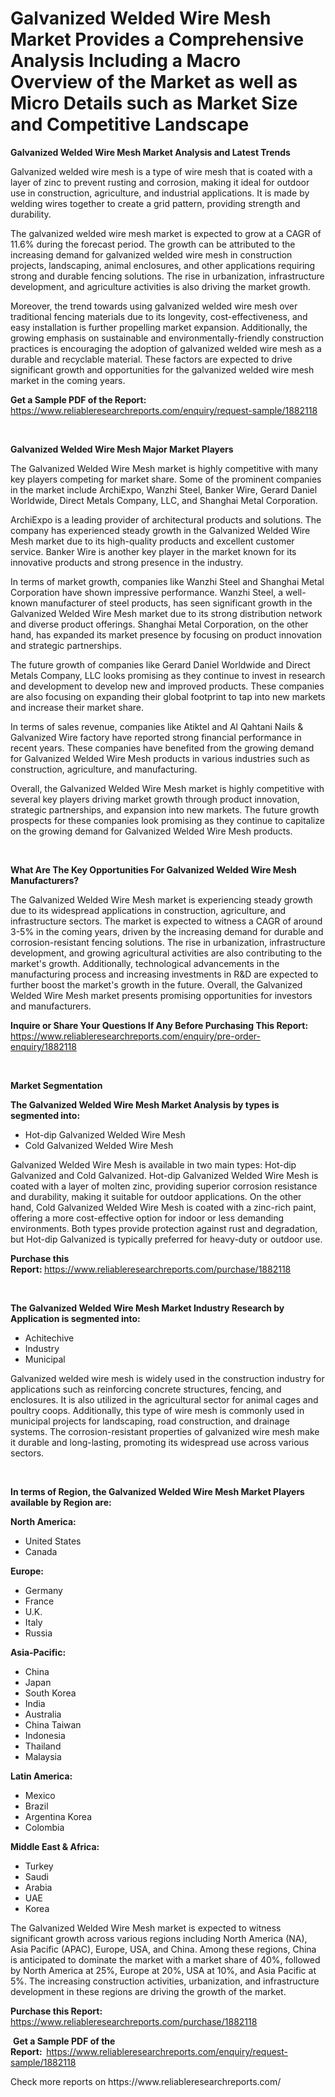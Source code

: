 <p><h1>Galvanized Welded Wire Mesh Market Provides a Comprehensive Analysis Including a Macro Overview of the Market as well as Micro Details such as Market Size and Competitive Landscape</h1></p><p><strong>Galvanized Welded Wire Mesh Market Analysis and Latest Trends</strong></p>
<p><p>Galvanized welded wire mesh is a type of wire mesh that is coated with a layer of zinc to prevent rusting and corrosion, making it ideal for outdoor use in construction, agriculture, and industrial applications. It is made by welding wires together to create a grid pattern, providing strength and durability.</p><p>The galvanized welded wire mesh market is expected to grow at a CAGR of 11.6% during the forecast period. The growth can be attributed to the increasing demand for galvanized welded wire mesh in construction projects, landscaping, animal enclosures, and other applications requiring strong and durable fencing solutions. The rise in urbanization, infrastructure development, and agriculture activities is also driving the market growth.</p><p>Moreover, the trend towards using galvanized welded wire mesh over traditional fencing materials due to its longevity, cost-effectiveness, and easy installation is further propelling market expansion. Additionally, the growing emphasis on sustainable and environmentally-friendly construction practices is encouraging the adoption of galvanized welded wire mesh as a durable and recyclable material. These factors are expected to drive significant growth and opportunities for the galvanized welded wire mesh market in the coming years.</p></p>
<p><strong>Get a Sample PDF of the Report:&nbsp;</strong> <a href="https://www.reliableresearchreports.com/enquiry/request-sample/1882118">https://www.reliableresearchreports.com/enquiry/request-sample/1882118</a></p>
<p>&nbsp;</p>
<p><strong>Galvanized Welded Wire Mesh Major Market Players</strong></p>
<p><p>The Galvanized Welded Wire Mesh market is highly competitive with many key players competing for market share. Some of the prominent companies in the market include ArchiExpo, Wanzhi Steel, Banker Wire, Gerard Daniel Worldwide, Direct Metals Company, LLC, and Shanghai Metal Corporation.</p><p>ArchiExpo is a leading provider of architectural products and solutions. The company has experienced steady growth in the Galvanized Welded Wire Mesh market due to its high-quality products and excellent customer service. Banker Wire is another key player in the market known for its innovative products and strong presence in the industry.</p><p>In terms of market growth, companies like Wanzhi Steel and Shanghai Metal Corporation have shown impressive performance. Wanzhi Steel, a well-known manufacturer of steel products, has seen significant growth in the Galvanized Welded Wire Mesh market due to its strong distribution network and diverse product offerings. Shanghai Metal Corporation, on the other hand, has expanded its market presence by focusing on product innovation and strategic partnerships.</p><p>The future growth of companies like Gerard Daniel Worldwide and Direct Metals Company, LLC looks promising as they continue to invest in research and development to develop new and improved products. These companies are also focusing on expanding their global footprint to tap into new markets and increase their market share.</p><p>In terms of sales revenue, companies like Atiktel and Al Qahtani Nails & Galvanized Wire factory have reported strong financial performance in recent years. These companies have benefited from the growing demand for Galvanized Welded Wire Mesh products in various industries such as construction, agriculture, and manufacturing.</p><p>Overall, the Galvanized Welded Wire Mesh market is highly competitive with several key players driving market growth through product innovation, strategic partnerships, and expansion into new markets. The future growth prospects for these companies look promising as they continue to capitalize on the growing demand for Galvanized Welded Wire Mesh products.</p></p>
<p>&nbsp;</p>
<p><strong>What Are The Key Opportunities For Galvanized Welded Wire Mesh Manufacturers?</strong></p>
<p><p>The Galvanized Welded Wire Mesh market is experiencing steady growth due to its widespread applications in construction, agriculture, and infrastructure sectors. The market is expected to witness a CAGR of around 3-5% in the coming years, driven by the increasing demand for durable and corrosion-resistant fencing solutions. The rise in urbanization, infrastructure development, and growing agricultural activities are also contributing to the market's growth. Additionally, technological advancements in the manufacturing process and increasing investments in R&D are expected to further boost the market's growth in the future. Overall, the Galvanized Welded Wire Mesh market presents promising opportunities for investors and manufacturers.</p></p>
<p><strong>Inquire or Share Your Questions If Any Before Purchasing This Report:</strong> <a href="https://www.reliableresearchreports.com/enquiry/pre-order-enquiry/1882118">https://www.reliableresearchreports.com/enquiry/pre-order-enquiry/1882118</a></p>
<p>&nbsp;</p>
<p><strong>Market Segmentation</strong></p>
<p><strong>The Galvanized Welded Wire Mesh Market Analysis by types is segmented into:</strong></p>
<p><ul><li>Hot-dip Galvanized Welded Wire Mesh</li><li>Cold Galvanized Welded Wire Mesh</li></ul></p>
<p><p>Galvanized Welded Wire Mesh is available in two main types: Hot-dip Galvanized and Cold Galvanized. Hot-dip Galvanized Welded Wire Mesh is coated with a layer of molten zinc, providing superior corrosion resistance and durability, making it suitable for outdoor applications. On the other hand, Cold Galvanized Welded Wire Mesh is coated with a zinc-rich paint, offering a more cost-effective option for indoor or less demanding environments. Both types provide protection against rust and degradation, but Hot-dip Galvanized is typically preferred for heavy-duty or outdoor use.</p></p>
<p><strong>Purchase this Report:&nbsp;</strong><a href="https://www.reliableresearchreports.com/purchase/1882118">https://www.reliableresearchreports.com/purchase/1882118</a></p>
<p>&nbsp;</p>
<p><strong>The Galvanized Welded Wire Mesh Market Industry Research by Application is segmented into:</strong></p>
<p><ul><li>Achitechive</li><li>Industry</li><li>Municipal</li></ul></p>
<p><p>Galvanized welded wire mesh is widely used in the construction industry for applications such as reinforcing concrete structures, fencing, and enclosures. It is also utilized in the agricultural sector for animal cages and poultry coops. Additionally, this type of wire mesh is commonly used in municipal projects for landscaping, road construction, and drainage systems. The corrosion-resistant properties of galvanized wire mesh make it durable and long-lasting, promoting its widespread use across various sectors.</p></p>
<p>&nbsp;</p>
<p><strong>In terms of Region, the Galvanized Welded Wire Mesh Market Players available by Region are:</strong></p>
<p>
    <p> <strong> North America: </strong>
        <ul>
            <li>United States</li>
            <li>Canada</li>
        </ul>
        </p> 
    <p> <strong> Europe: </strong>
        <ul>
            <li>Germany</li>
            <li>France</li>
            <li>U.K.</li>
            <li>Italy</li>
            <li>Russia</li>
        </ul>
        </p> 
    <p> <strong> Asia-Pacific: </strong>
        <ul>
            <li>China</li>
            <li>Japan</li>
            <li>South Korea</li>
            <li>India</li>
            <li>Australia</li>
            <li>China Taiwan</li>
            <li>Indonesia</li>
            <li>Thailand</li>
            <li>Malaysia</li>
        </ul>
        </p> 
    <p> <strong> Latin America: </strong>
        <ul>
            <li>Mexico</li>
            <li>Brazil</li>
            <li>Argentina Korea</li>
            <li>Colombia</li>
        </ul>
        </p> 
    <p> <strong> Middle East & Africa: </strong>
        <ul>
            <li>Turkey</li>
            <li>Saudi</li>
            <li>Arabia</li>
            <li>UAE</li>
            <li>Korea</li>
        </ul>
    </p>
    </p>
<p><p>The Galvanized Welded Wire Mesh market is expected to witness significant growth across various regions including North America (NA), Asia Pacific (APAC), Europe, USA, and China. Among these regions, China is anticipated to dominate the market with a market share of 40%, followed by North America at 25%, Europe at 20%, USA at 10%, and Asia Pacific at 5%. The increasing construction activities, urbanization, and infrastructure development in these regions are driving the growth of the market.</p></p>
<p><strong>Purchase this Report: </strong><a href="https://www.reliableresearchreports.com/purchase/1882118">https://www.reliableresearchreports.com/purchase/1882118</a></p>
<p>&nbsp;<strong>Get a Sample PDF of the Report:&nbsp;&nbsp;</strong><a href="https://www.reliableresearchreports.com/enquiry/request-sample/1882118">https://www.reliableresearchreports.com/enquiry/request-sample/1882118</a></p>
<p><strong></strong></p>
<p>Check more reports on https://www.reliableresearchreports.com/</p>